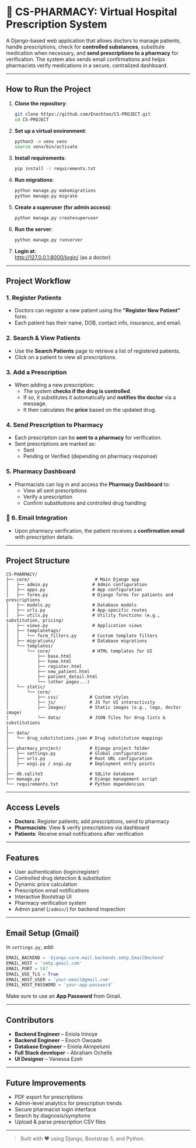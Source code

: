
# 💊 CS-PHARMACY: Virtual Hospital Prescription System

A Django-based web application that allows doctors to manage patients, handle prescriptions, check for **controlled substances**, substitute medication when necessary, and **send prescriptions to a pharmacy** for verification. The system also sends email confirmations and helps pharmacists verify medications in a secure, centralized dashboard.

---

##  How to Run the Project

1. **Clone the repository**:
   ```bash
   git clone https://github.com/Enochteo/CS-PROJECT.git
   cd CS-PROJECT
   ```

2. **Set up a virtual environment**:
   ```bash
   python3 -m venv venv
   source venv/bin/activate
   ```

3. **Install requirements**:
   ```bash
   pip install -r requirements.txt
   ```

4. **Run migrations**:
   ```bash
   python manage.py makemigrations
   python manage.py migrate
   ```

5. **Create a superuser (for admin access)**:
   ```bash
   python manage.py createsuperuser
   ```

6. **Run the server**:
   ```bash
   python manage.py runserver
   ```

7. **Login at**:  
   http://127.0.0.1:8000/login/ (as a doctor)

---

##  Project Workflow

### 1. Register Patients
- Doctors can register a new patient using the **"Register New Patient"** form.
- Each patient has their name, DOB, contact info, insurance, and email.

###  2. Search & View Patients
- Use the **Search Patients** page to retrieve a list of registered patients.
- Click on a patient to view all prescriptions.

### 3. Add a Prescription
- When adding a new prescription:
  - The system **checks if the drug is controlled**.
  - If so, it substitutes it automatically and **notifies the doctor** via a message.
  - It then calculates the **price** based on the updated drug.

###  4. Send Prescription to Pharmacy
- Each prescription can be **sent to a pharmacy** for verification.
- Sent prescriptions are marked as:
  -  Sent
  -  Pending or  Verified (depending on pharmacy response)

###  5. Pharmacy Dashboard
- Pharmacists can log in and access the **Pharmacy Dashboard** to:
  - View all sent prescriptions
  - Verify a prescription
  - Confirm substitutions and controlled drug handling

### 📧 6. Email Integration
- Upon pharmacy verification, the patient receives a **confirmation email** with prescription details.

---

##  Project Structure
```
CS-PHARMACY/
├── core/                         # Main Django app
│   ├── admin.py                 # Admin configuration
│   ├── apps.py                  # App configuration
│   ├── forms.py                 # Django forms for patients and prescriptions
│   ├── models.py                # Database models
│   ├── urls.py                  # App-specific routes
│   ├── utils.py                 # Utility functions (e.g., substitution, pricing)
│   ├── views.py                 # Application views
│   ├── templatetags/
│   │   └── form_filters.py      # Custom template filters
│   ├── migrations/              # Database migrations
│   └── templates/
│       └── core/                # HTML templates for UI
│           ├── base.html
│           ├── home.html
│           ├── register.html
│           ├── new_patient.html
│           ├── patient_detail.html
│           └── (other pages...)
│   └── static/
│       └── core/
│           ├── css/            # Custom styles
│           ├── js/             # JS for UI interactivity
│           ├── images/         # Static images (e.g., logo, doctor image)
│           └── data/           # JSON files for drug lists & substitutions
│
├── data/
│   └── drug_substitutions.json # Drug substitution mappings
│
├── pharmacy_project/           # Django project folder
│   ├── settings.py             # Global configuration
│   ├── urls.py                 # Root URL configuration
│   ├── wsgi.py / asgi.py       # Deployment entry points
│
├── db.sqlite3                  # SQLite database
├── manage.py                   # Django management script
└── requirements.txt            # Python dependencies

```
---

##  Access Levels

- **Doctors**: Register patients, add prescriptions, send to pharmacy
- **Pharmacists**: View & verify prescriptions via dashboard
- **Patients**: Receive email notifications after verification

---

## Features

-  User authentication (login/register)
-  Controlled drug detection & substitution
-  Dynamic price calculation
-  Prescription email notifications
-  Interactive Bootstrap UI
-  Pharmacy verification system
-  Admin panel (`/admin/`) for backend inspection

---

##  Email Setup (Gmail)

In `settings.py`, add:
```python
EMAIL_BACKEND = 'django.core.mail.backends.smtp.EmailBackend'
EMAIL_HOST = 'smtp.gmail.com'
EMAIL_PORT = 587
EMAIL_USE_TLS = True
EMAIL_HOST_USER = 'your-email@gmail.com'
EMAIL_HOST_PASSWORD = 'your-app-password'
```
Make sure to use an **App Password** from Gmail.

---

##  Contributors

- **Backend Engineer** – Eniola Irinoye
- **Backend Engineer** – Enoch  Owoade
- **Database Engineer** – Eniola Akinpelumi  
- **Full Stack developer** – Abraham Ochelle
- **UI Designer** – Vanessa Ezeh

---

##  Future Improvements

- PDF export for prescriptions  
- Admin-level analytics for prescription trends  
- Secure pharmacist login interface  
- Search by diagnosis/symptoms  
- Upload & parse prescription CSV files

---

> Built with ❤️ using Django, Bootstrap 5, and Python.

